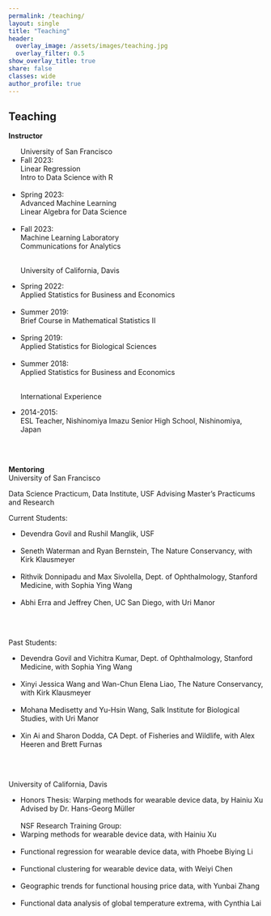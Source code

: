 ```yaml
---
permalink: /teaching/
layout: single
title: "Teaching"
header:
  overlay_image: /assets/images/teaching.jpg
  overlay_filter: 0.5
show_overlay_title: true
share: false
classes: wide
author_profile: true  
---
```



Teaching
---------------
__Instructor__

<ul>
University of San Francisco 
<li> Fall 2023: <br/>
Linear Regression<br/>
Intro to Data Science with R
</li> <br/>


<li> Spring 2023: <br/>
Advanced Machine Learning<br/>
Linear Algebra for Data Science
</li> <br/>

<li> Fall 2023:<br/>
Machine Learning Laboratory<br/>
Communications for Analytics
</li> <br/>

University of California, Davis

<li> Spring 2022: <br/>
Applied Statistics for Business and Economics
</li> <br/>

<li> Summer 2019: <br/>
Brief Course in Mathematical Statistics II
</li> <br/>

<li> Spring 2019: <br/>
Applied Statistics for Biological Sciences
</li> <br/>

<li> Summer 2018: <br/>
Applied Statistics for Business and Economics
</li> <br/>

International Experience

<li> 2014-2015: <br/>
ESL Teacher, Nishinomiya Imazu Senior High School, Nishinomiya, Japan
</li> <br/>

</ul> <br/>




__Mentoring__<br/>
University of San Francisco  <br/>

Data Science Practicum, Data Institute, USF Advising Master’s Practicums and Research<br/>

Current Students:<br/>
<ul>
<li>  Devendra Govil and Rushil Manglik, USF </li><br/>
<li>  Seneth Waterman and Ryan Bernstein, The Nature Conservancy, with Kirk Klausmeyer </li><br/>
<li>  Rithvik Donnipadu and Max Sivolella, Dept. of Ophthalmology, Stanford Medicine, with Sophia Ying Wang </li><br/>
<li> 
 Abhi Erra and Jeffrey Chen, UC San Diego, with Uri Manor </li><br/>
</ul> <br/>

Past Students:<br/>
<ul>
<li>  Devendra Govil and Vichitra Kumar, Dept. of Ophthalmology, Stanford Medicine, with Sophia Ying Wang </li><br/>
<li>  Xinyi Jessica Wang and Wan-Chun Elena Liao, The Nature Conservancy, with Kirk Klausmeyer </li><br/>
<li> 
 Mohana Medisetty and Yu-Hsin Wang, Salk Institute for Biological Studies, with Uri Manor </li><br/>
<li>  Xin Ai and Sharon Dodda, CA Dept. of Fisheries and Wildlife,
with Alex Heeren and Brett Furnas </li><br/>
</ul> <br/>


University of California, Davis <br/>

<ul>
<li> Honors Thesis:
Warping methods for wearable device data, by Hainiu Xu<br/>
Advised by Dr. Hans-Georg Müller </li><br/>
NSF Research Training Group:
<li>  Warping methods for wearable device data, with Hainiu Xu</li><br/>
<li>  Functional regression for wearable device data, with Phoebe Biying Li</li><br/>
<li>  Functional clustering for wearable device data, with Weiyi Chen</li><br/>
<li>  Geographic trends for functional housing price data, with Yunbai Zhang</li><br/>
<li> Functional data analysis of global temperature extrema, with Cynthia Lai</li><br/>
</ul> <br/>

